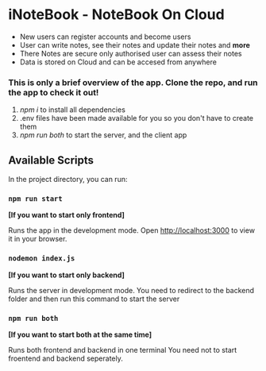 # iNoteBook - NoteBook On Cloud

- New users can register accounts and become users
- User can write notes, see their notes and update their notes and **more**
- There Notes are secure only authorised user can assess their notes
- Data is stored on Cloud and can be accesed from anywhere

### This is only a brief overview of the app. Clone the repo, and run the app to check it out!

1. *npm i* to install all dependencies
2. .env files have been made available for you so you don't have to create them
3. *npm run both* to start the server, and the client app

## Available Scripts

In the project directory, you can run:

### `npm run start` 
**[If you want to start only frontend]**

Runs the app in the development mode.
Open [http://localhost:3000](http://localhost:3000) to view it in your browser.

### `nodemon index.js`
**[If you want to start only backend]**

Runs the server in development mode.
You need to redirect to the backend folder and then run this command to start the server 

### `npm run both` 
**[If you want to start both at the same time]**

Runs both frontend and backend in one terminal 
You need not to start froentend and backend seperately.




